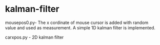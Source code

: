 # kalman-filter

mousepos0.py- The x cordinate of mouse cursor is added with random value and used as measurement. A simple 1D kalman filter is implemented.

carxpos.py - 2D kalman filter
